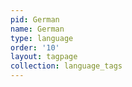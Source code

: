 ```yaml
---
pid: German
name: German
type: language
order: '10'
layout: tagpage
collection: language_tags
---
```

